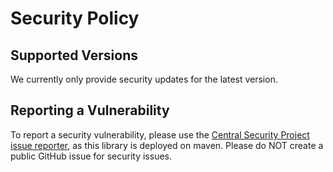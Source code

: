 # Security Policy

## Supported Versions

We currently only provide security updates for the latest version.

## Reporting a Vulnerability

To report a security vulnerability, please use the [Central Security Project issue reporter](https://hackerone.com/central-security-project/reports/new), as this library is deployed on maven.
Please do NOT create a public GitHub issue for security issues.
